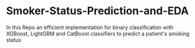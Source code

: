 # Smoker-Status-Prediction-and-EDA
In this Repo an efficient implementation for binary classification with XGBoost, LightGBM and CatBoost classifiers to predict a patient's smoking status
